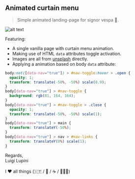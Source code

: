 ## Animated curtain menu

> Simple animated landing-page for signor vespa 🛵.

![alt text](./capture.png)

Featuring:

- A single vanilla page with curtain menu animation.
- Making use of HTML `data` attributes toggle activation.
- Images are all from [unsplash](https://unsplash.com/) directly.
- Applying a animation based on body `data` attribute:

```css
body:not([data-nav="true"]) > #nav-toggle:hover > .open {
  opacity: 1;
  transform: translate(-50%, -50%) scale(0.9);
}
body[data-nav="true"] > #nav-toggle {
  background: rgb(81, 164, 164);
}
body[data-nav="true"] > #nav-toggle > .close {
  opacity: 1;
  transform: translate(-50%, -50%) scale(1);
}
body[data-nav="true"] > main {
  transform: translateY(-50%);
}
body[data-nav="true"] > nav > #nav-links {
  transform: translateY(0%) scale(1);
}
```

Regards, <br />
Luigi Lupini <br />
<br />
I ❤️ all things (🇮🇹 / 🛵 / ☕️ / 👨‍👩‍👧)<br />

